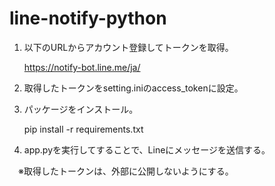 # line-notify-python

1. 以下のURLからアカウント登録してトークンを取得。

   https://notify-bot.line.me/ja/
2. 取得したトークンをsetting.iniのaccess_tokenに設定。

3. パッケージをインストール。

   pip install -r requirements.txt

4. app.pyを実行してすることで、Lineにメッセージを送信する。

　※取得したトークンは、外部に公開しないようにする。
